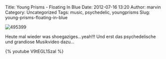 Title: Young Prisms - Floating In Blue
Date: 2012-07-16 13:20
Author: marvin
Category: Uncategorized
Tags: music, psychedelic, youngprisms
Slug: young-prisms-floating-in-blue

![495399]({filename}/images/495399.jpg)

Heute mal wieder was shoegaziges...yeah!!! Und erst das psychedelische
und grandiose Musikvideo dazu...

{% youtube V9tEGL1SzaI %}


